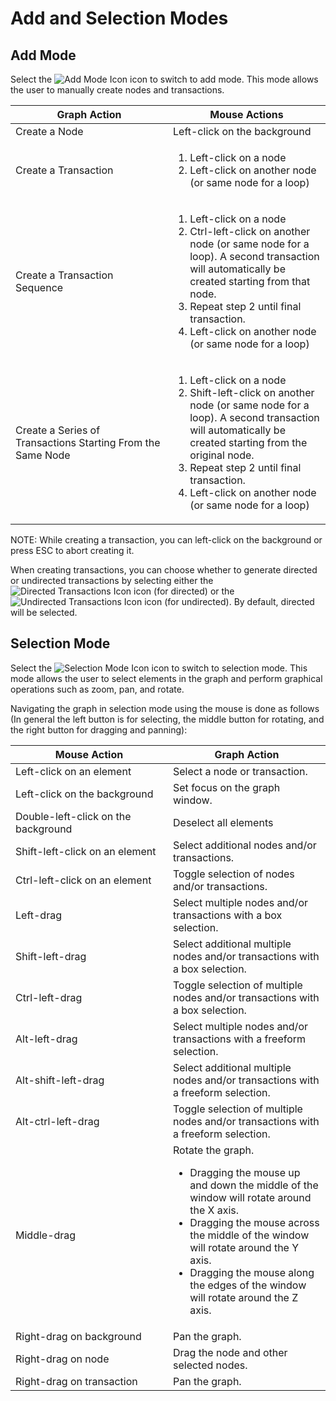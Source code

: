 # Add and Selection Modes

## Add Mode

Select the <img src="../constellation/CoreInteractiveGraph/src/au/gov/asd/tac/constellation/graph/interaction/docs/resources/add.png" alt="Add Mode
Icon" />
icon to switch to add mode. This mode allows the user to manually create
nodes and transactions.

<table class="table table-striped">
<colgroup>
<col style="width: 50%" />
<col style="width: 50%" />
</colgroup>
<thead>
<tr class="header">
<th>Graph Action</th>
<th>Mouse Actions</th>
</tr>
</thead>
<tbody>
<tr class="odd">
<td>Create a Node</td>
<td>Left-click on the background</td>
</tr>
<tr class="even">
<td>Create a Transaction</td>
<td><ol>
<li>Left-click on a node</li>
<li>Left-click on another node (or same node for a loop)</li>
</ol></td>
</tr>
<tr class="odd">
<td>Create a Transaction Sequence</td>
<td><ol>
<li>Left-click on a node</li>
<li>Ctrl-left-click on another node (or same node for a loop). A second transaction will automatically be created starting from that node.</li>
<li>Repeat step 2 until final transaction.</li>
<li>Left-click on another node (or same node for a loop)</li>
</ol></td>
</tr>
<tr class="even">
<td>Create a Series of Transactions Starting From the Same Node</td>
<td><ol>
<li>Left-click on a node</li>
<li>Shift-left-click on another node (or same node for a loop). A second transaction will automatically be created starting from the original node.</li>
<li>Repeat step 2 until final transaction.</li>
<li>Left-click on another node (or same node for a loop)</li>
</ol></td>
</tr>
</tbody>
</table>

NOTE: While creating a transaction, you can left-click on the background
or press ESC to abort creating it.

When creating transactions, you can choose whether to generate directed
or undirected transactions by selecting either the <img src="../constellation/CoreInteractiveGraph/src/au/gov/asd/tac/constellation/graph/interaction/docs/resources/directed.png" alt="Directed
Transactions Icon" />
icon (for directed) or the <img src="../constellation/CoreInteractiveGraph/src/au/gov/asd/tac/constellation/graph/interaction/docs/resources/undirected.png" alt="Undirected Transactions
Icon" />
icon (for undirected). By default, directed will be selected.

## Selection Mode

Select the <img src="../constellation/CoreInteractiveGraph/src/au/gov/asd/tac/constellation/graph/interaction/docs/resources/select.png" alt="Selection Mode
Icon" />
icon to switch to selection mode. This mode allows the user to select
elements in the graph and perform graphical operations such as zoom,
pan, and rotate.

Navigating the graph in selection mode using the mouse is done as
follows (In general the left button is for selecting, the middle button
for rotating, and the right button for dragging and panning):

<table class="table table-striped">
<colgroup>
<col style="width: 50%" />
<col style="width: 50%" />
</colgroup>
<thead>
<tr class="header">
<th>Mouse Action</th>
<th>Graph Action</th>
</tr>
</thead>
<tbody>
<tr class="odd">
<td>Left-click on an element</td>
<td>Select a node or transaction.</td>
</tr>
<tr class="even">
<td>Left-click on the background</td>
<td>Set focus on the graph window.</td>
</tr>
<tr class="odd">
<td>Double-left-click on the background</td>
<td>Deselect all elements</td>
</tr>
<tr class="even">
<td>Shift-left-click on an element</td>
<td>Select additional nodes and/or transactions.</td>
</tr>
<tr class="odd">
<td>Ctrl-left-click on an element</td>
<td>Toggle selection of nodes and/or transactions.</td>
</tr>
<tr class="even">
<td>Left-drag</td>
<td>Select multiple nodes and/or transactions with a box selection.</td>
</tr>
<tr class="odd">
<td>Shift-left-drag</td>
<td>Select additional multiple nodes and/or transactions with a box selection.</td>
</tr>
<tr class="even">
<td>Ctrl-left-drag</td>
<td>Toggle selection of multiple nodes and/or transactions with a box selection.</td>
</tr>
<tr class="odd">
<td>Alt-left-drag</td>
<td>Select multiple nodes and/or transactions with a freeform selection.</td>
</tr>
<tr class="even">
<td>Alt-shift-left-drag</td>
<td>Select additional multiple nodes and/or transactions with a freeform selection.</td>
</tr>
<tr class="odd">
<td>Alt-ctrl-left-drag</td>
<td>Toggle selection of multiple nodes and/or transactions with a freeform selection.</td>
</tr>
<tr class="even">
<td>Middle-drag</td>
<td>Rotate the graph.
<ul>
<li>Dragging the mouse up and down the middle of the window will rotate around the X axis.</li>
<li>Dragging the mouse across the middle of the window will rotate around the Y axis.</li>
<li>Dragging the mouse along the edges of the window will rotate around the Z axis.</li>
</ul></td>
</tr>
<tr class="odd">
<td>Right-drag on background</td>
<td>Pan the graph.</td>
</tr>
<tr class="even">
<td>Right-drag on node</td>
<td>Drag the node and other selected nodes.</td>
</tr>
<tr class="odd">
<td>Right-drag on transaction</td>
<td>Pan the graph.</td>
</tr>
</tbody>
</table>


